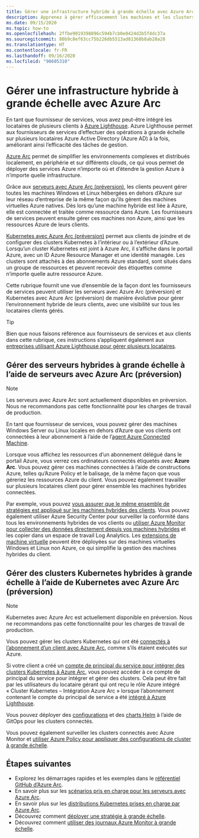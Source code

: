 ```yaml
---
title: Gérer une infrastructure hybride à grande échelle avec Azure Arc
description: Apprenez à gérer efficacement les machines et les clusters Kubernetes de vos clients en dehors d’Azure.
ms.date: 09/15/2020
ms.topic: how-to
ms.openlocfilehash: 2ffbe9019398896c594b7cb0e0424d2b5f4dc37a
ms.sourcegitcommit: 80b9c8ef63cc75b226db5513ad81368b8ab28a28
ms.translationtype: HT
ms.contentlocale: fr-FR
ms.lasthandoff: 09/16/2020
ms.locfileid: "90605310"
---
```

# <a name="manage-hybrid-infrastructure-at-scale-with-azure-arc"></a>Gérer une infrastructure hybride à grande échelle avec Azure Arc

En tant que fournisseur de services, vous avez peut-être intégré les locataires de plusieurs clients à [Azure Lighthouse](../overview.md). Azure Lighthouse permet aux fournisseurs de services d’effectuer des opérations à grande échelle sur plusieurs locataires Azure Active Directory (Azure AD) à la fois, améliorant ainsi l’efficacité des tâches de gestion.

[Azure Arc](../../azure-arc/overview.md) permet de simplifier les environnements complexes et distribués localement, en périphérie et sur différents clouds, ce qui vous permet de déployer des services Azure n’importe où et d’étendre la gestion Azure à n’importe quelle infrastructure.

Grâce aux [serveurs avec Azure Arc (préversion)](../../azure-arc/servers/overview.md), les clients peuvent gérer toutes les machines Windows et Linux hébergées en dehors d’Azure sur leur réseau d’entreprise de la même façon qu’ils gèrent des machines virtuelles Azure natives. Dès lors qu’une machine hybride est liée à Azure, elle est connectée et traitée comme ressource dans Azure. Les fournisseurs de services peuvent ensuite gérer ces machines non Azure, ainsi que les ressources Azure de leurs clients.

[Kubernetes avec Azure Arc (préversion)](../../azure-arc/kubernetes/overview.md) permet aux clients de joindre et de configurer des clusters Kubernetes à l’intérieur ou à l’extérieur d’Azure. Lorsqu’un cluster Kubernetes est joint à Azure Arc, il s’affiche dans le portail Azure, avec un ID Azure Resource Manager et une identité managée. Les clusters sont attachés à des abonnements Azure standard, sont situés dans un groupe de ressources et peuvent recevoir des étiquettes comme n’importe quelle autre ressource Azure.

Cette rubrique fournit une vue d’ensemble de la façon dont les fournisseurs de services peuvent utiliser les serveurs avec Azure Arc (préversion) et Kubernetes avec Azure Arc (préversion) de manière évolutive pour gérer l’environnement hybride de leurs clients, avec une visibilité sur tous les locataires clients gérés.

> [!TIP]
> Bien que nous faisons référence aux fournisseurs de services et aux clients dans cette rubrique, ces instructions s’appliquent également aux [entreprises utilisant Azure Lighthouse pour gérer plusieurs locataires](../concepts/enterprise.md).

## <a name="manage-hybrid-servers-at-scale-with-azure-arc-enabled-servers-preview"></a>Gérer des serveurs hybrides à grande échelle à l’aide de serveurs avec Azure Arc (préversion)

> [!NOTE]
> Les serveurs avec Azure Arc sont actuellement disponibles en préversion. Nous ne recommandons pas cette fonctionnalité pour les charges de travail de production.

En tant que fournisseur de services, vous pouvez gérer des machines Windows Server ou Linux locales en dehors d’Azure que vos clients ont connectées à leur abonnement à l’aide de l’[agent Azure Connected Machine](../../azure-arc/servers/agent-overview.md).

Lorsque vous affichez les ressources d’un abonnement délégué dans le portail Azure, vous verrez ces ordinateurs connectés étiquetés avec **Azure Arc**. Vous pouvez gérer ces machines connectées à l’aide de constructions Azure, telles qu’Azure Policy et le balisage, de la même façon que vous géreriez les ressources Azure du client. Vous pouvez également travailler sur plusieurs locataires client pour gérer ensemble les machines hybrides connectées.

Par exemple, vous pouvez [vous assurer que le même ensemble de stratégies est appliqué sur les machines hybrides des clients](../../azure-arc/servers/learn/tutorial-assign-policy-portal.md). Vous pouvez également utiliser Azure Security Center pour surveiller la conformité dans tous les environnements hybrides de vos clients ou [utiliser Azure Monitor pour collecter des données directement depuis vos machines hybrides](../../azure-arc/servers/learn/tutorial-enable-vm-insights.md) et les copier dans un espace de travail Log Analytics. Les [extensions de machine virtuelle](../../azure-arc/servers/manage-vm-extensions.md) peuvent être déployées sur des machines virtuelles Windows et Linux non Azure, ce qui simplifie la gestion des machines hybrides du client.

## <a name="manage-hybrid-kubernetes-clusters-at-scale-with-azure-arc-enabled-kubernetes-preview"></a>Gérer des clusters Kubernetes hybrides à grande échelle à l’aide de Kubernetes avec Azure Arc (préversion)

> [!NOTE]
> Kubernetes avec Azure Arc est actuellement disponible en préversion. Nous ne recommandons pas cette fonctionnalité pour les charges de travail de production.

Vous pouvez gérer les clusters Kubernetes qui ont été [connectés à l’abonnement d’un client avec Azure Arc](../../azure-arc/kubernetes/connect-cluster.md), comme s’ils étaient exécutés sur Azure.

Si votre client a créé un [compte de principal du service pour intégrer des clusters Kubernetes à Azure Arc](../../azure-arc/kubernetes/create-onboarding-service-principal.md), vous pouvez accéder à ce compte de principal du service pour intégrer et gérer des clusters. Cela peut être fait par les utilisateurs du locataire gérant qui ont reçu le rôle Azure intégré « Cluster Kubernetes – Intégration Azure Arc » lorsque l’abonnement contenant le compte du principal de service a été [intégré à Azure Lighthouse](onboard-customer.md).

Vous pouvez déployer des [configurations](../../azure-arc/kubernetes/use-gitops-connected-cluster.md) et des [charts Helm](../../azure-arc/kubernetes/use-gitops-with-helm.md) à l’aide de GitOps pour les clusters connectés.

Vous pouvez également surveiller les clusters connectés avec Azure Monitor et [utiliser Azure Policy pour appliquer des configurations de cluster à grande échelle](../../azure-arc/kubernetes/use-azure-policy.md).

## <a name="next-steps"></a>Étapes suivantes

- Explorez les démarrages rapides et les exemples dans le [référentiel GitHub d’Azure Arc](https://github.com/microsoft/azure_arc). 
- En savoir plus sur les [scénarios pris en charge pour les serveurs avec Azure Arc](../../azure-arc/servers/overview.md#supported-scenarios).
- En savoir plus sur les [distributions Kubernetes prises en charge par Azure Arc](../../azure-arc/kubernetes/overview.md#supported-kubernetes-distributions).
- Découvrez comment [déployer une stratégie à grande échelle](policy-at-scale.md).
- Découvrez comment [utiliser des journaux Azure Monitor à grande échelle](monitor-at-scale.md).

